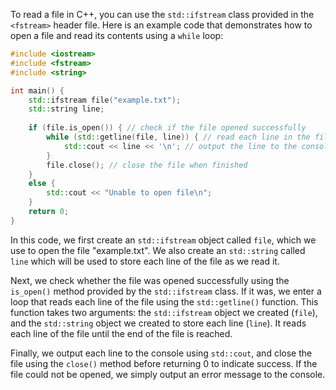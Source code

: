 To read a file in C++, you can use the `std::ifstream` class provided in the `<fstream>` header file. Here is an example code that demonstrates how to open a file and read its contents using a `while` loop:

```c++
#include <iostream>
#include <fstream>
#include <string>

int main() {
    std::ifstream file("example.txt");
    std::string line;
    
    if (file.is_open()) { // check if the file opened successfully
        while (std::getline(file, line)) { // read each line in the file
            std::cout << line << '\n'; // output the line to the console
        }
        file.close(); // close the file when finished
    }
    else {
        std::cout << "Unable to open file\n";
    }
    return 0;
}
```

In this code, we first create an `std::ifstream` object called `file`, which we use to open the file "example.txt". We also create an `std::string` called `line` which will be used to store each line of the file as we read it.

Next, we check whether the file was opened successfully using the `is_open()` method provided by the `std::ifstream` class. If it was, we enter a loop that reads each line of the file using the `std::getline()` function. This function takes two arguments: the `std::ifstream` object we created (`file`), and the `std::string` object we created to store each line (`line`). It reads each line of the file until the end of the file is reached.

Finally, we output each line to the console using `std::cout`, and close the file using the `close()` method before returning 0 to indicate success. If the file could not be opened, we simply output an error message to the console.